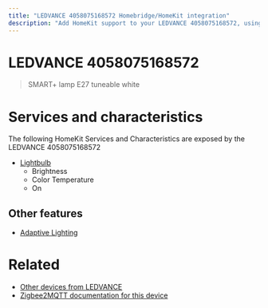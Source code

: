 ```yaml
---
title: "LEDVANCE 4058075168572 Homebridge/HomeKit integration"
description: "Add HomeKit support to your LEDVANCE 4058075168572, using Homebridge, Zigbee2MQTT and homebridge-z2m."
---
```

<!---
This file has been GENERATED using src/docgen/docgen.ts
DO NOT EDIT THIS FILE MANUALLY!
-->
# LEDVANCE 4058075168572
> SMART+ lamp E27 tuneable white


# Services and characteristics
The following HomeKit Services and Characteristics are exposed by
the LEDVANCE 4058075168572

* [Lightbulb](../../light.md)
  * Brightness
  * Color Temperature
  * On

## Other features
* [Adaptive Lighting](../../light.md)

# Related
* [Other devices from LEDVANCE](../index.md#ledvance)
* [Zigbee2MQTT documentation for this device](https://www.zigbee2mqtt.io/devices/4058075168572.html)